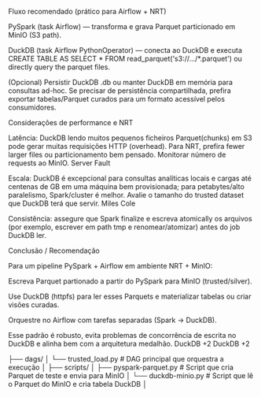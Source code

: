Fluxo recomendado (prático para Airflow + NRT)

PySpark (task Airflow) — transforma e grava Parquet particionado em MinIO (S3 path).

DuckDB (task Airflow PythonOperator) — conecta ao DuckDB e executa CREATE TABLE AS SELECT * FROM read_parquet('s3://.../*.parquet') ou directly query the parquet files.

(Opcional) Persistir DuckDB .db ou manter DuckDB em memória para consultas ad-hoc. Se precisar de persistência compartilhada, prefira exportar tabelas/Parquet curados para um formato acessível pelos consumidores.

Considerações de performance e NRT

Latência: DuckDB lendo muitos pequenos ficheiros Parquet(chunks) em S3 pode gerar muitas requisições HTTP (overhead). Para NRT, prefira fewer larger files ou particionamento bem pensado. Monitorar número de requests ao MinIO. 
Server Fault

Escala: DuckDB é excepcional para consultas analíticas locais e cargas até centenas de GB em uma máquina bem provisionada; para petabytes/alto paralelismo, Spark/cluster é melhor. Avalie o tamanho do trusted dataset que DuckDB terá que servir. 
Miles Cole

Consistência: assegure que Spark finalize e escreva atomically os arquivos (por exemplo, escrever em path tmp e renomear/atomizar) antes do job DuckDB ler.

Conclusão / Recomendação

Para um pipeline PySpark + Airflow em ambiente NRT + MinIO:

Escreva Parquet partionado a partir do PySpark para MinIO (trusted/silver).

Use DuckDB (httpfs) para ler esses Parquets e materializar tabelas ou criar visões curadas.

Orquestre no Airflow com tarefas separadas (Spark → DuckDB).

Esse padrão é robusto, evita problemas de concorrência de escrita no DuckDB e alinha bem com a arquitetura medalhão. 
DuckDB
+2
DuckDB
+2


├── dags/
│   └── trusted_load.py           # DAG principal que orquestra a execução
│
├── scripts/
│   ├── pyspark-parquet.py        # Script que cria Parquet de teste e envia para MinIO
│   └── duckdb-minio.py           # Script que lê o Parquet do MinIO e cria tabela DuckDB
│
